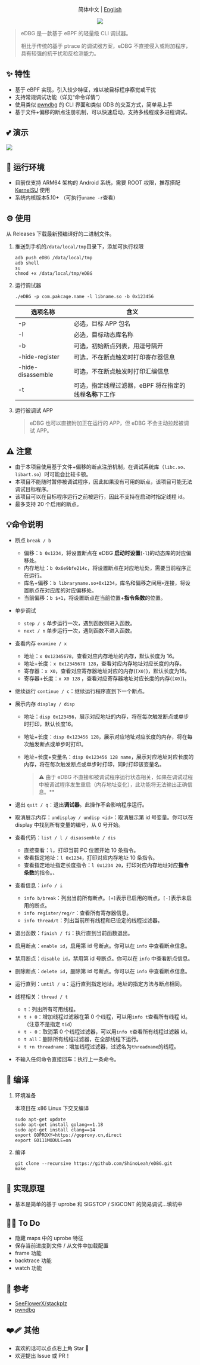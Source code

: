<div align="center">

简体中文 | [English](README_EN.md) 

<img src="logo.png"/> 

</div>

> eDBG 是一款基于 eBPF 的轻量级 CLI 调试器。<br />
>
> 相比于传统的基于 ptrace 的调试器方案，eDBG 不直接侵入或附加程序，具有较强的抗干扰和反检测能力。

## ✨ 特性

- 基于 eBPF 实现，引入较少特征，难以被目标程序察觉或干扰
- 支持常规调试功能（详见“命令详情”）
- 使用类似 [pwndbg](https://github.com/pwndbg/pwndbg) 的 CLI 界面和类似 GDB 的交互方式，简单易上手
- 基于文件+偏移的断点注册机制，可以快速启动，支持多线程或多进程调试。

## 💕 演示

![](demo.png)

## 🚀 运行环境

- 目前仅支持 ARM64 架构的 Android 系统，需要 ROOT 权限，推荐搭配 [KernelSU](https://github.com/tiann/KernelSU) 使用
- 系统内核版本5.10+ （可执行`uname -r`查看）

## ⚙️ 使用

从 Releases 下载最新预编译好的二进制文件。

1. 推送到手机的`/data/local/tmp`目录下，添加可执行权限

   ```shell
   adb push eDBG /data/local/tmp
   adb shell
   su
   chmod +x /data/local/tmp/eDBG
   ```

2. 运行调试器

   ```shell
   ./eDBG -p com.pakcage.name -l libname.so -b 0x123456
   ```

   | 选项名称          | 含义                                                    |
   | ----------------- | ------------------------------------------------------- |
   | -p                | 必选，目标 APP 包名                                     |
   | -l                | 必选，目标动态库名称                                    |
   | -b                | 可选，初始断点列表，用逗号隔开                          |
   | -hide-register    | 可选，不在断点触发时打印寄存器信息                      |
   | -hide-disassemble | 可选，不在断点触发时打印汇编信息                        |
   | -t                | 可选，指定线程过滤器，eBPF 将在指定的线程**名称**下工作 |

3. 运行被调试 APP

   > eDBG 也可以直接附加正在运行的 APP，但 eDBG 不会主动拉起被调试 APP。

## ⚠️ 注意

- 由于本项目使用基于文件+偏移的断点注册机制，在调试系统库（`libc.so`、`libart.so`）时可能会比较卡顿。
- 本项目不能随时暂停被调试程序，因此如果没有可用的断点，该项目可能无法调试目标程序。
- 该项目可以在目标程序运行之前被运行，因此不支持在启动时指定线程 id。
- 最多支持 20 个启用的断点。

## 💡命令说明

- 断点 `break / b`
  - 偏移：`b 0x1234`，将设置断点在 eDBG **启动时设置**(`-l`)的动态库的对应偏移处。
  - 内存地址：`b 0x6e9bfe214c`，将设置断点在对应地址处，需要当前程序正在运行。
  - 库名+偏移：`b libraryname.so+0x1234`，库名和偏移之间用`+`连接，将设置断点在对应库的对应偏移处。
  - 当前偏移：`b $+1`，将设置断点在当前位置+**指令条数**的位置。
  
- 单步调试
  - `step / s` 单步运行一次，遇到函数则进入函数。
  - `next / n` 单步运行一次，遇到函数不进入函数。
  
- 查看内存 `examine / x`
  - 地址：`x 0x12345678`，查看对应内存地址的内存，默认长度为 16。
  - 地址+长度：`x 0x12345678 128`，查看对应内存地址对应长度的内存。
  - 寄存器：`x X0`，查看对应寄存器地址对应的内存(`[X0]`)，默认长度为16。
  - 寄存器+长度：`x X0 128` ，查看对应寄存器地址对应长度的内存(`[X0]`)。
  
- 继续运行 `continue / c`：继续运行程序直到下一个断点。

- 展示内存 `display / disp`
  - 地址：`disp 0x123456`，展示对应地址的内存，将在每次触发断点或单步时打印，默认长度16。
  
  - 地址+长度：`disp 0x123456 128`，展示对应地址对应长度的内存，将在每次触发断点或单步时打印。
  
  - 地址+长度+变量名：`disp 0x123456 128 name`，展示对应地址对应长度的内存，将在每次触发断点或单步时打印，同时打印该变量名。
  
    > ⚠️ 由于 eDBG 不直接和被调试程序运行状态相关，如果在调试过程中被调试程序发生重启（内存地址变化），此功能将无法输出正确信息。**
  
- 退出 `quit / q`：退出**调试器**。此操作不会影响程序运行。

- 取消展示内存：`undisplay / undisp <id>`：取消展示第 id 号变量。你可以在 display 中找到所有变量的编号，从 0 号开始。

- 查看代码：`list / l / disassemble / dis`
  - 直接查看：`l`，打印当前 PC 位置开始 10 条指令。
  - 查看指定地址：`l 0x1234`，打印对应内存地址 10 条指令。
  - 查看指定地址指定长度指令：`l 0x1234 20`，打印对应内存地址对应**指令条数**的指令。、
  
- 查看信息：`info / i`
  - `info b/break`：列出当前所有断点。`[+]`表示已启用的断点，`[-]`表示未启用的断点。
  - `info register/reg/r`：查看所有寄存器信息。
  - `info thread/t`：列出当前所有线程和已设定的线程过滤器。
  
- 退出函数：`finish / fi`：执行直到当前函数退出。

- 启用断点：`enable id`，启用第 id 号断点。你可以在 `info` 中查看断点信息。

- 禁用断点：`disable id`，禁用第 id 号断点。你可以在 `info` 中查看断点信息。

- 删除断点：`delete id`，删除第 id 号断点。你可以在 `info` 中查看断点信息。

- 运行直到：`until / u`：运行直到指定地址。地址的指定方法与断点相同。

- 线程相关：`thread / t`
  - `t`：列出所有可用线程。
  - `t + 0`：增加线程过滤器在第 0 个线程，可以用`info t`查看所有线程 id。（注意不是指定 `tid`）
  - `t - 0`：取消第 0 个线程过滤器，可以用`info t`查看所有线程过滤器 id。
  - `t all`：删除所有线程过滤器，在全部线程下运行。
  - `t +n threadname`：增加线程过滤器，过滤名为`threadname`的线程。
  
- 不输入任何命令直接回车：执行上一条命令。


## 🛫 编译

1. 环境准备

   本项目在 x86 Linux 下交叉编译

   ```
   sudo apt-get update
   sudo apt-get install golang==1.18
   sudo apt-get install clang==14
   export GOPROXY=https://goproxy.cn,direct
   export GO111MODULE=on
   ```

2. 编译

   ```
   git clone --recursive https://github.com/ShinoLeah/eDBG.git
   make
   ```

## 💭 实现原理

- 基本是简单的基于 uprobe 和 SIGSTOP / SIGCONT 的简易调试...填坑中

## 🧑‍💻 To Do

- 隐藏 maps 中的 uprobe 特征
- 保存当前进度到文件 / 从文件中加载配置
- frame 功能
- backtrace 功能
- watch 功能

## 🤝 参考

- [SeeFlowerX/stackplz](https://github.com/SeeFlowerX/stackplz/tree/dev)
- [pwndbg](https://github.com/pwndbg/pwndbg)

## ❤️‍🩹 其他

- 喜欢的话可以点点右上角 Star 🌟
- 欢迎提出 Issue 或 PR！
